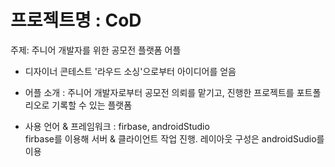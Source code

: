 # 프로젝트명 : CoD

주제: 주니어 개발자를 위한 공모전 플랫폼 어플

* 디자이너 콘테스트 '라우드 소싱'으로부터 아이디어를 얻음

* 어플 소개 : 주니어 개발자로부터 공모전 의뢰를 맡기고, 진행한 프로젝트를 포트폴리오로 기록할 수 있는 플랫폼


* 사용 언어 & 프레임워크 : firbase, androidStudio\
firbase를 이용해 서버 & 클라이언트 작업 진행. 레이아웃 구성은 androidSudio를 이용
